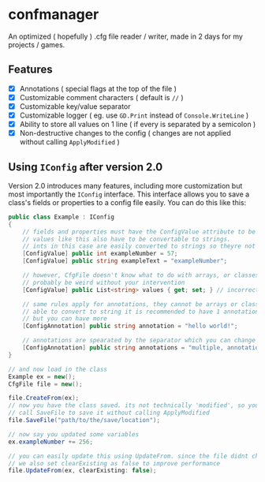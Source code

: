 # confmanager

An optimized ( hopefully ) .cfg file reader / writer, made in 2 days for my projects / games.

## Features

- [x] Annotations ( special flags at the top of the file )
- [x] Customizable comment characters ( default is `//` )
- [x] Customizable key/value separator
- [x] Customizable logger ( eg. use `GD.Print` instead of `Console.WriteLine` )
- [x] Ability to store all values on 1 line ( if every is separated by a semicolon )
- [x] Non-destructive changes to the config ( changes are not applied without calling `ApplyModified` )

## Using `IConfig` after version 2.0

Version 2.0 introduces many features, including more customization but most importantly the `IConfig` interface.
This interface allows you to save a class's fields or properties to a config file easily. You can do this like this:

```cs
public class Example : IConfig
{
    // fields and properties must have the ConfigValue attribute to be saved.
    // values like this also have to be convertable to strings.
    // ints in this case are easily converted to strings so theyre not a problem
    [ConfigValue] public int exampleNumber = 57;
    [ConfigValue] public string exampleText = "exampleNumber";

    // however, CfgFile doesn't know what to do with arrays, or classes. the result will
    // probably be weird without your intervention
    [ConfigValue] public List<string> values { get; set; } // incorrect

    // same rules apply for annotations, they cannot be arrays or classes but have to be 
    // able to convert to string it is recommended to have 1 annotation on 1 value,
    // but you can have more
    [ConfigAnnotation] public string annotation = "hello world!"; 

    // annotations are spearated by the separator which you can change in CfgCustomizer
    [ConfigAnnotation] public string annotations = "multiple, annotations";
}

// and now load in the class
Example ex = new();
CfgFile file = new();

file.CreateFrom(ex); 
// now you have the class saved. its not technically 'modified', so you can just
// call SaveFile to save it without calling ApplyModified
file.SaveFile("path/to/the/save/location");

// now say you updated some variables
ex.exampleNumber += 256;

// you can easily update this using UpdateFrom. since the file didnt change at all,
// we also set clearExisting as false to improve performance
file.UpdateFrom(ex, clearExisting: false);
```
